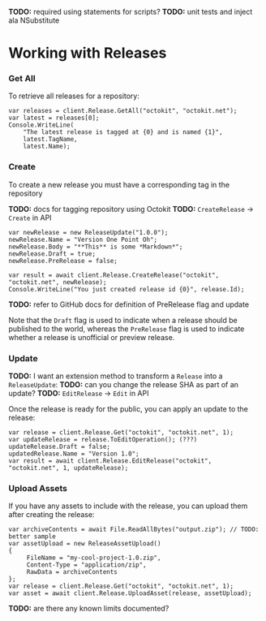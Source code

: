 **TODO:** required using statements for scripts?
**TODO:** unit tests and inject ala NSubstitute

# Working with Releases

### Get All

To retrieve all releases for a repository:

```
var releases = client.Release.GetAll("octokit", "octokit.net");
var latest = releases[0];
Console.WriteLine(
    "The latest release is tagged at {0} and is named {1}", 
    latest.TagName, 
    latest.Name);
```

### Create

To create a new release you must have a corresponding tag in the repository

**TODO:** docs for tagging repository using Octokit
**TODO:** `CreateRelease` -> `Create` in API

```
var newRelease = new ReleaseUpdate("1.0.0");
newRelease.Name = "Version One Point Oh";
newRelease.Body = "**This** is some *Markdown*";
newRelease.Draft = true;
newRelease.PreRelease = false;

var result = await client.Release.CreateRelease("octokit", "octokit.net", newRelease);
Console.WriteLine("You just created release id {0}", release.Id);
```

**TODO:** refer to GitHub docs for definition of PreRelease flag and update

Note that the `Draft` flag is used to indicate when a release should be published to the world, whereas the `PreRelease` flag is used to indicate whether a release is unofficial or preview release.

### Update

**TODO:** I want an extension method to transform a `Release` into a `ReleaseUpdate`:
**TODO:** can you change the release SHA as part of an update?
**TODO:** `EditRelease` -> `Edit` in API

Once the release is ready for the public, you can apply an update to the release:

```
var release = client.Release.Get("octokit", "octokit.net", 1);
var updateRelease = release.ToEditOperation(); (???)
updateRelease.Draft = false;
updatedRelease.Name = "Version 1.0";
var result = await client.Release.EditRelease("octokit", "octokit.net", 1, updateRelease);
```

### Upload Assets

If you have any assets to include with the release, you can upload them after creating the release:

```
var archiveContents = await File.ReadAllBytes("output.zip"); // TODO: better sample
var assetUpload = new ReleaseAssetUpload() 
{
     FileName = "my-cool-project-1.0.zip",
     Content-Type = "application/zip",
     RawData = archiveContents
};
var release = client.Release.Get("octokit", "octokit.net", 1);
var asset = await client.Release.UploadAsset(release, assetUpload);
```

**TODO:** are there any known limits documented?
